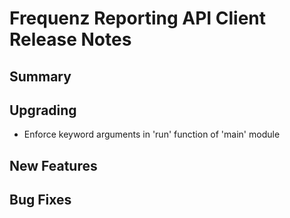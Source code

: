 # Frequenz Reporting API Client Release Notes

## Summary

<!-- Here goes a general summary of what this release is about -->

## Upgrading

* Enforce keyword arguments in 'run' function of 'main' module

## New Features


## Bug Fixes

<!-- Here goes notable bug fixes that are worth a special mention or explanation -->
